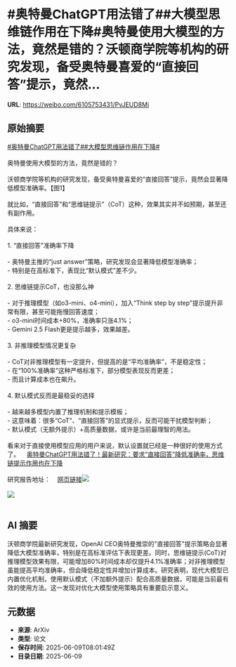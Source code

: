 # #奥特曼ChatGPT用法错了##大模型思维链作用在下降#奥特曼使用大模型的方法，竟然是错的？沃顿商学院等机构的研究发现，备受奥特曼喜爱的“直接回答”提示，竟然...

**URL**: https://weibo.com/6105753431/PvJEUD8Mi

## 原始摘要

<a href="https://m.weibo.cn/search?containerid=231522type%3D1%26t%3D10%26q%3D%23%E5%A5%A5%E7%89%B9%E6%9B%BCChatGPT%E7%94%A8%E6%B3%95%E9%94%99%E4%BA%86%23&amp;extparam=%23%E5%A5%A5%E7%89%B9%E6%9B%BCChatGPT%E7%94%A8%E6%B3%95%E9%94%99%E4%BA%86%23" data-hide=""><span class="surl-text">#奥特曼ChatGPT用法错了#</span></a><a href="https://m.weibo.cn/search?containerid=231522type%3D1%26t%3D10%26q%3D%23%E5%A4%A7%E6%A8%A1%E5%9E%8B%E6%80%9D%E7%BB%B4%E9%93%BE%E4%BD%9C%E7%94%A8%E5%9C%A8%E4%B8%8B%E9%99%8D%23&amp;extparam=%23%E5%A4%A7%E6%A8%A1%E5%9E%8B%E6%80%9D%E7%BB%B4%E9%93%BE%E4%BD%9C%E7%94%A8%E5%9C%A8%E4%B8%8B%E9%99%8D%23" data-hide=""><span class="surl-text">#大模型思维链作用在下降#</span></a><br><br>奥特曼使用大模型的方法，竟然是错的？<br><br>沃顿商学院等机构的研究发现，备受奥特曼喜爱的“直接回答”提示，竟然会显著降低模型准确率。【图1】<br><br>就比如，“直接回答”和“思维链提示”（CoT）这种，效果其实并不如预期，甚至还有副作用。<br><br>具体来说：<br><br>1. “直接回答”准确率下降<br><br>    - 奥特曼主推的“just answer”策略，研究发现会显著降低模型准确率；<br>    - 特别是在高标准下，表现比“默认模式”差不少。<br>        <br>2. 思维链提示CoT，也没那么神<br><br>    - 对于推理模型（如o3-mini、o4-mini），加入“Think step by step”提示提升非常有限，甚至可能拖慢回答速度；<br>    - o3-mini时间成本+80%，准确率只涨4.1%；<br>    - Gemini 2.5 Flash更是提示越多，效果越差。<br>        <br>3. 非推理模型情况更复杂<br><br>    - CoT对非推理模型有一定提升，但提高的是“平均准确率”，不是稳定性；<br>    - 在“100%准确率”这种严格标准下，部分模型表现反而更差；<br>    - 而且计算成本也在飙升。<br>        <br>4. 默认模式反而是最稳妥的选择<br><br>    - 越来越多模型内置了推理机制和提示模板；<br>    - 这意味着：很多“CoT”、“直接回答”的显式提示，反而可能干扰模型判断；<br>    - 默认模式（无额外提示）+高质量数据，或许是当前最理智的用法。<br>        <br>看来对于直接使用模型应用的用户来说，默认设置就已经是一种很好的使用方式了。<a href="https://weibo.cn/sinaurl?u=https%3A%2F%2Fmp.weixin.qq.com%2Fs%2FWnSqo7xPxzShz3OGlIxzmA" data-hide=""><span class="url-icon"><img style="width: 1rem;height: 1rem" src="https://h5.sinaimg.cn/upload/2015/09/25/3/timeline_card_small_web_default.png" referrerpolicy="no-referrer"></span><span class="surl-text">奥特曼ChatGPT用法错了！最新研究：要求“直接回答”降低准确率，思维链提示作用也在下降</span></a><br><br>研究报告地址：<a href="https://weibo.cn/sinaurl?u=https%3A%2F%2Fpapers.ssrn.com%2Fsol3%2Fpapers.cfm%3Fabstract_id%3D5285532" data-hide=""><span class="url-icon"><img style="width: 1rem;height: 1rem" src="https://h5.sinaimg.cn/upload/2015/09/25/3/timeline_card_small_web_default.png" referrerpolicy="no-referrer"></span><span class="surl-text">网页链接</span></a><img style="" src="https://tvax1.sinaimg.cn/large/006Fd7o3gy1i291pu2bo6j30u00rltfx.jpg" referrerpolicy="no-referrer"><br><br><img style="" src="https://tvax4.sinaimg.cn/large/006Fd7o3gy1i291uajg7hj319a1aw4gi.jpg" referrerpolicy="no-referrer"><br><br>

## AI 摘要

沃顿商学院最新研究发现，OpenAI CEO奥特曼推崇的"直接回答"提示策略会显著降低大模型准确率，特别是在高标准评估下表现更差。同时，思维链提示(CoT)对推理模型效果有限，可能增加80%时间成本却仅提升4.1%准确率；对非推理模型虽能提高平均准确率，但会降低稳定性并增加计算成本。研究表明，现代大模型已内置优化机制，使用默认模式（不加额外提示）配合高质量数据，可能是当前最有效的使用方法。这一发现对优化大模型使用策略具有重要启示意义。

## 元数据

- **来源**: ArXiv
- **类型**: 论文
- **保存时间**: 2025-06-09T08:01:49Z
- **目录日期**: 2025-06-09
